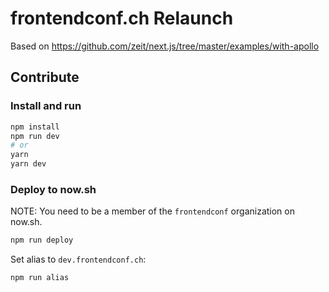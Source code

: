 # frontendconf.ch Relaunch

Based on https://github.com/zeit/next.js/tree/master/examples/with-apollo

## Contribute

### Install and run

```bash
npm install
npm run dev
# or
yarn
yarn dev
```

### Deploy to now.sh

NOTE: You need to be a member of the `frontendconf` organization on now.sh.

```bash
npm run deploy
```

Set alias to `dev.frontendconf.ch`:

```bash
npm run alias
```
